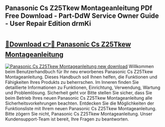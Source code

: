 ## Panasonic Cs Z25Tkew Montageanleitung PDf Free Download - Part-DdW Service Owner Guide - User Repair Edition drmKi

# <h2><a href="http://df6m6y.blite.top/?on=Panasonic+Cs+Z25Tkew+Montageanleitung">🔗Download 👉🔴 Panasonic Cs Z25Tkew Montageanleitung</a></h2>

[![Panasonic Cs Z25Tkew Montageanleitung new download](https://i.imgur.com/lujVjoI.png)](http://df6m6y.blite.top/?on=Panasonic+Cs+Z25Tkew+Montageanleitung)
Willkommen beim Benutzerhandbuch für Ihr neu erworbenes Panasonic Cs Z25Tkew Montageanleitung. Dieses Handbuch soll Ihnen helfen, die Funktionen und Fähigkeiten Ihres Produkts zu beherrschen. Im Inneren finden Sie detaillierte Informationen zu Funktionen, Einrichtung, Verwendung, Wartung und Problemlösung. Sicherheit geht vor Bitte stellen Sie sicher, dass Sie beim Betrieb Ihres neuen Panasonic Cs Z25Tkew Montageanleitung alle Sicherheitsvorkehrungen beachten. Entdecken Sie die Möglichkeiten der Funktionsliste mit Ihrem neuen Panasonic Cs Z25Tkew Montageanleitung. Bitte zögern Sie nicht, Panasonic Cs Z25Tkew Montageanleitung. Unser Kundensupport-Team ist bereit, Ihre Fragen zu beantworten.
